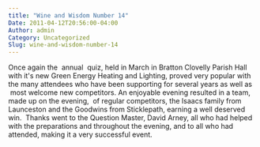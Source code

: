 ```yaml
---
title: "Wine and Wisdom Number 14"
Date: 2011-04-12T20:56:00-04:00
Author: admin
Category: Uncategorized
Slug: wine-and-wisdom-number-14
---
```


Once again the  annual  quiz, held in March in Bratton Clovelly Parish Hall with it's new Green Energy Heating and Lighting, proved very popular with the many attendees who have been supporting for several years as well as  most welcome new competitors. An enjoyable evening resulted in a team, made up on the evening,  of regular competitors, the Isaacs family from Launceston and the Goodwins from Sticklepath, earning a well deserved win.  Thanks went to the Question Master, David Arney, all who had helped with the preparations and throughout the evening, and to all who had attended, making it a very successful event.
